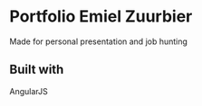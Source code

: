 Portfolio Emiel Zuurbier
========================

Made for personal presentation and job hunting  

Built with
----------

AngularJS  